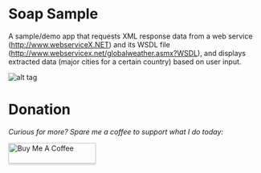 # Soap Sample
A sample/demo app that requests XML response data from a web service (http://www.webserviceX.NET) and its WSDL file (http://www.webservicex.net/globalweather.asmx?WSDL), and displays extracted data (major cities for a certain country) based on user input.

![alt tag](https://media.giphy.com/media/26FmQkLBVBzUCkHXa/giphy.gif)

# Donation

*Curious for more? Spare me a coffee to support what I do today:* 

<a href="https://www.buymeacoffee.com/DaveNOTDavid" target="_blank"><img src="https://www.buymeacoffee.com/assets/img/custom_images/orange_img.png" alt="Buy Me A Coffee" style="height: 41px !important;width: 174px !important;box-shadow: 0px 3px 2px 0px rgba(190, 190, 190, 0.5) !important;-webkit-box-shadow: 0px 3px 2px 0px rgba(190, 190, 190, 0.5) !important;" ></a>
